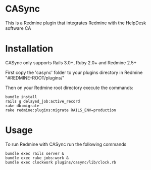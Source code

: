 CASync
============

This is a Redmine plugin that integrates Redmine with the HelpDesk software CA

Installation
============
CASync only supports Rails 3.0+, Ruby 2.0+ and Redmine 2.5+

First copy the 'casync' folder to your plugins directory in Redmine "#REDMINE-ROOT/plugins/"

Then on your Redmine root directory execute the commands:

```
bundle install
rails g delayed_job:active_record
rake db:migrate
rake redmine:plugins:migrate RAILS_ENV=production
```

Usage
============

To run Redmine with CASync run the following commands
```
bundle exec rails server &
bundle exec rake jobs:work &
bundle exec clockwork plugins/casync/lib/clock.rb
```
